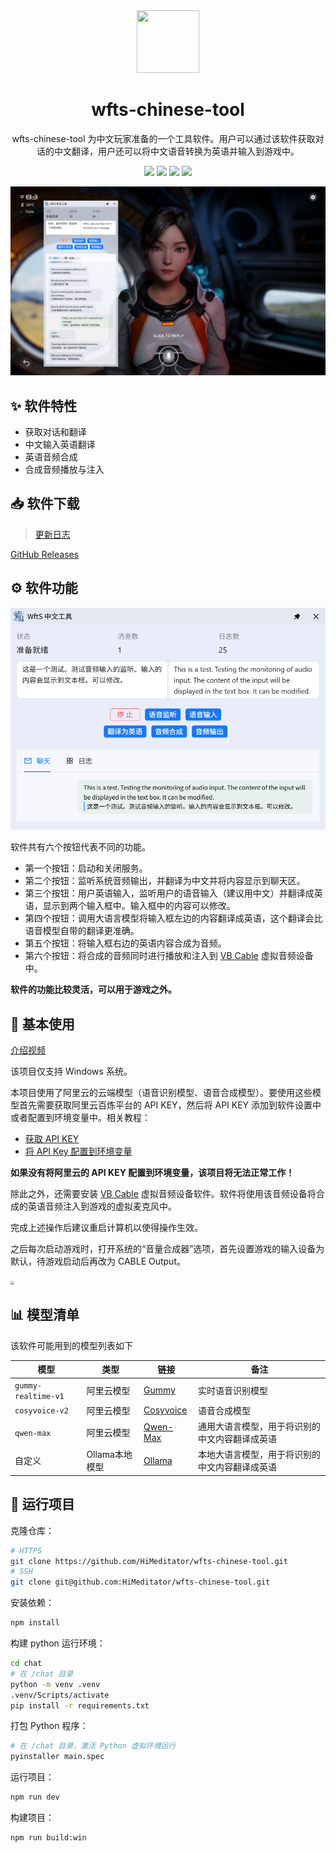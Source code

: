 <div align="center" >
    <img src="./build/icon.png" width="100px" height="100px"/>
    <h1 align="center">wfts-chinese-tool</h1>
    <p>wfts-chinese-tool 为中文玩家准备的一个工具软件。用户可以通过该软件获取对话的中文翻译，用户还可以将中文语音转换为英语并输入到游戏中。</p>
    <p>
      <a href="https://github.com/HiMeditator/wfts-chinese-tool/releases"><img src="https://img.shields.io/badge/release-0.1.0-blue"></a>
      <a href="https://github.com/HiMeditator/wfts-chinese-tool/issues"><img src="https://img.shields.io/github/issues/HiMeditator/wfts-chinese-tool?color=orange"></a>
      <img src="https://img.shields.io/github/languages/top/HiMeditator/wfts-chinese-tool?color=royalblue">
      <img src="https://img.shields.io/github/repo-size/HiMeditator/wfts-chinese-tool?color=green">
    </p>
</div>

![](./assets/main.png)

## ✨ 软件特性

- 获取对话和翻译
- 中文输入英语翻译
- 英语音频合成
- 合成音频播放与注入

## 📥 软件下载

> [更新日志](./docs/CHANGELOG.md)

[GitHub Releases](https://github.com/HiMeditator/wfts-chinese-tool/releases)

## ⚙️ 软件功能

![](./assets/window.png)

软件共有六个按钮代表不同的功能。

- 第一个按钮：启动和关闭服务。
- 第二个按钮：监听系统音频输出，并翻译为中文并将内容显示到聊天区。
- 第三个按钮：用户英语输入，监听用户的语音输入（建议用中文）并翻译成英语，显示到两个输入框中。输入框中的内容可以修改。
- 第四个按钮：调用大语言模型将输入框左边的内容翻译成英语，这个翻译会比语音模型自带的翻译更准确。
- 第五个按钮：将输入框右边的英语内容合成为音频。
- 第六个按钮：将合成的音频同时进行播放和注入到 [VB Cable](https://vb-audio.com/Cable/) 虚拟音频设备中。

**软件的功能比较灵活，可以用于游戏之外。**

## 📖 基本使用

[介绍视频](https://www.bilibili.com/video/BV1kVbJzjEv7)

该项目仅支持 Windows 系统。

本项目使用了阿里云的云端模型（语音识别模型、语音合成模型）。要使用这些模型首先需要获取阿里云百炼平台的 API KEY，然后将 API KEY 添加到软件设置中或者配置到环境变量中。相关教程：

- [获取 API KEY](https://help.aliyun.com/zh/model-studio/get-api-key)
- [将 API Key 配置到环境变量](https://help.aliyun.com/zh/model-studio/configure-api-key-through-environment-variables)

**如果没有将阿里云的 API KEY 配置到环境变量，该项目将无法正常工作！**

除此之外，还需要安装 [VB Cable](https://vb-audio.com/Cable/) 虚拟音频设备软件。软件将使用该音频设备将合成的英语音频注入到游戏的虚拟麦克风中。

完成上述操作后建议重启计算机以使得操作生效。

之后每次启动游戏时，打开系统的“音量合成器”选项，首先设置游戏的输入设备为默认，待游戏启动后再改为 CABLE Output。

<img src="./assets/mixer.png" style="zoom:40%;" />

## 📊 模型清单

该软件可能用到的模型列表如下

| 模型                | 类型           | 链接                                                         | 备注                                           |
| ------------------- | -------------- | ------------------------------------------------------------ | ---------------------------------------------- |
| `gummy-realtime-v1` | 阿里云模型     | [Gummy](https://bailian.console.aliyun.com/?tab=model#/model-market/detail/gummy-realtime-v1) | 实时语音识别模型                               |
| `cosyvoice-v2`      | 阿里云模型     | [Cosyvoice](https://bailian.console.aliyun.com/?tab=model#/model-market/detail/cosyvoice-v2) | 语音合成模型                                   |
| `qwen-max`          | 阿里云模型     | [Qwen-Max](https://bailian.console.aliyun.com/?tab=model#/model-market/detail/qwen-max?modelGroup=qwen-max) | 通用大语言模型，用于将识别的中文内容翻译成英语 |
| 自定义              | Ollama本地模型 | [Ollama](https://ollama.com/)                                | 本地大语言模型，用于将识别的中文内容翻译成英语 |

## 🚀 运行项目

克隆仓库：

```bash
# HTTPS
git clone https://github.com/HiMeditator/wfts-chinese-tool.git
# SSH
git clone git@github.com:HiMeditator/wfts-chinese-tool.git
```

安装依赖：

```bash
npm install
```

构建 python 运行环境：

```bash
cd chat
# 在 /chat 目录
python -m venv .venv
.venv/Scripts/activate
pip install -r requirements.txt
```

打包 Python 程序：

```bash
# 在 /chat 目录，激活 Python 虚拟环境运行
pyinstaller main.spec
```

运行项目：

```bash
npm run dev
```

构建项目：

```bash
npm run build:win
```
